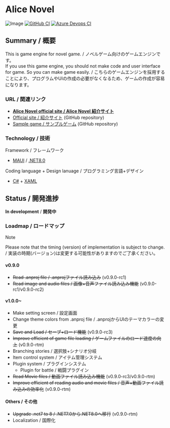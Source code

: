 # Alice Novel
![Image](image.png)
[![GitHub CI](https://github.com/Lemon73-Computing/Alice_Novel/actions/workflows/dotnet-maui.yml/badge.svg)](https://github.com/Lemon73-Computing/Alice_Novel/actions/workflows/dotnet-maui.yml)
[![Azure Devops CI](https://dev.azure.com/lemon73/Alice_Novel/_apis/build/status%2FAlice_Novel?branchName=master)](https://dev.azure.com/lemon73/Alice_Novel/_build/latest?definitionId=2&branchName=master)

## Summary / 概要
This is game engine for novel game. / ノベルゲーム向けのゲームエンジンです。<br />
If you use this game engine, you should not make code and user interface for game. So you can make game easily. / こちらのゲームエンジンを採用することにより、プログラムやUIの作成の必要がなくなるため、ゲームの作成が容易になります。<br />

### URL / 関連リンク
- **[Alice Novel official site / Alice Novel 紹介サイト](https://alicenovel.web.app "Alice Novel で世界をより楽しく")**
- [Official site / 紹介サイト](https://github.com/Lemon73-Computing/Alice_Novel-Docs) (GitHub repository)
- [Sample game / サンプルゲーム](https://github.com/Lemon73-Computing/Alice_Novel-Docs) (GitHub repository)

### Technology / 技術
Framework / フレームワーク
- [MAUI] / [.NET8.0]

Coding language + Design lanuage / プログラミング言語+デザイン
- [C#] + [XAML]

[MAUI]: https://dot.net/maui ".NET MAUI"
[.NET8.0]: https://dot.net ".NET"
[C#]: https://learn.microsoft.com/en-us/dotnet/csharp/ "C#ドキュメント"
[xaml]: https://learn.microsoft.com/en-us/dotnet/maui/xaml/ ".NET MAUI XAMLドキュメント"

## Status / 開発進捗
**In development** / **開発中**

### Loadmap / ロードマップ
> [!NOTE]
> Please note that the timing (version) of implementation is subject to change. / 実装の時期(バージョン)は変更する可能性がありますのでご了承ください。

#### v0.9.0
- ~~Read .anproj file / .anprojファイル読み込み~~ (v0.9.0-rc1)
- ~~Read image and audio files / 画像+音声ファイル読み込み機能~~ (v0.9.0-rc1/v0.9.0-rc2)

#### v1.0.0~
- Make setting screen / 設定画面
- Change theme colors from .anproj file / .anprojからUIのテーマカラーの変更
- ~~Save and Load / セーブ+ロード機能~~ (v0.9.0-rc3)
- ~~Improve efficient of game file loading / ゲームファイルのロード速度の向上~~ (v0.9.0-rtm)
- Branching stories / 選択肢+シナリオ分岐
- Item control system / アイテム管理システム
- Plugin system / プラグインシステム
  - Plugin for battle / 戦闘プラグイン
- ~~Read Movie files / 動画ファイル読み込み機能~~ (v0.9.0-rc3/v0.9.0-rtm)
- ~~Improve efficient of reading audio and movie files / 音声+動画ファイル読み込みの効率化~~ (v0.9.0-rtm)

#### Others / その他
- ~~Upgrade .net7 to 8 / .NET7.0から.NET8.0へ移行~~ (v0.9.0-rtm)
- Localization / 国際化
